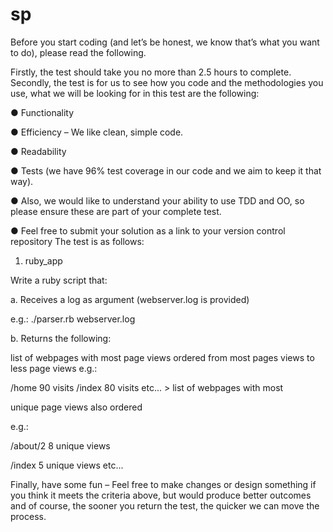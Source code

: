 # sp
Before you start coding (and let’s be honest, we know that’s what you want to do), please read
the following.

Firstly, the test should take you no more than 2.5 hours to complete.
Secondly, the test is for us to see how you code and the methodologies you use, what we will be
looking for in this test are the following:

● Functionality

● Efficiency – We like clean, simple code.

● Readability

● Tests (we have 96% test coverage in our code and we aim to keep it that way).

● Also, we would like to understand your ability to use TDD and OO, so please ensure
these are part of your complete test.

● Feel free to submit your solution as a link to your version control repository
The test is as follows:
1. ruby_app

Write a ruby script that:

a. Receives a log as argument (webserver.log is provided)

e.g.: ./parser.rb webserver.log

b. Returns the following:

 list of webpages with most page views ordered from most pages views to less page views
e.g.:

/home 90 visits /index 80 visits etc... > list of webpages with most

unique page views also ordered

e.g.:

/about/2 8 unique views

/index 5 unique views etc...

Finally, have some fun – Feel free to make changes or design something if you think it meets the
criteria above, but would produce better outcomes and of course, the sooner you return the test, the
quicker we can move the process.

